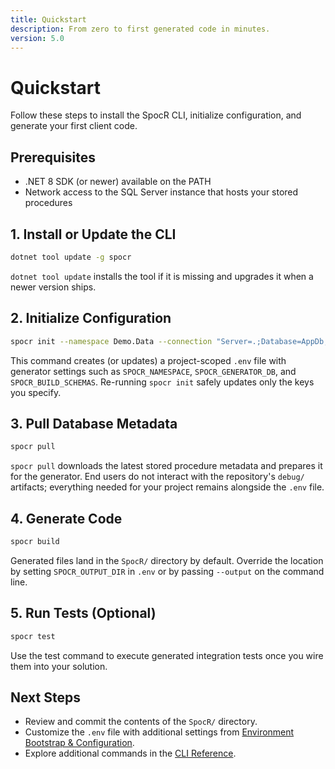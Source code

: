 ```yaml
---
title: Quickstart
description: From zero to first generated code in minutes.
version: 5.0
---
```


# Quickstart

Follow these steps to install the SpocR CLI, initialize configuration, and generate your first client code.

## Prerequisites

- .NET 8 SDK (or newer) available on the PATH
- Network access to the SQL Server instance that hosts your stored procedures

## 1. Install or Update the CLI

```bash
dotnet tool update -g spocr
```

`dotnet tool update` installs the tool if it is missing and upgrades it when a newer version ships.

## 2. Initialize Configuration

```bash
spocr init --namespace Demo.Data --connection "Server=.;Database=AppDb;Trusted_Connection=True;" --schemas core,identity
```

This command creates (or updates) a project-scoped `.env` file with generator settings such as `SPOCR_NAMESPACE`, `SPOCR_GENERATOR_DB`, and `SPOCR_BUILD_SCHEMAS`. Re-running `spocr init` safely updates only the keys you specify.

## 3. Pull Database Metadata

```bash
spocr pull
```

`spocr pull` downloads the latest stored procedure metadata and prepares it for the generator. End users do not interact with the repository's `debug/` artifacts; everything needed for your project remains alongside the `.env` file.

## 4. Generate Code

```bash
spocr build
```

Generated files land in the `SpocR/` directory by default. Override the location by setting `SPOCR_OUTPUT_DIR` in `.env` or by passing `--output` on the command line.

## 5. Run Tests (Optional)

```bash
spocr test
```

Use the test command to execute generated integration tests once you wire them into your solution.

## Next Steps

- Review and commit the contents of the `SpocR/` directory.
- Customize the `.env` file with additional settings from [Environment Bootstrap & Configuration](../3.reference/env-bootstrap.md).
- Explore additional commands in the [CLI Reference](../2.cli/index.md).
